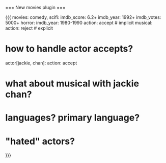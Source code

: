 === New movies plugin ===

{{{
movies:
  comedy, scifi:
    imdb_score: 6.2+
    imdb_year: 1992+
    imdb_votes: 5000+
  horror:
    imdb_year: 1980-1990
    action: accept # implicit
  musical:
    action: reject # explicit

# how to handle actor accepts?
	
  actor[jackie, chan]:
    action: accept
    
# what about musical with jackie chan?

# languages? primary language?
# "hated" actors?
}}}

